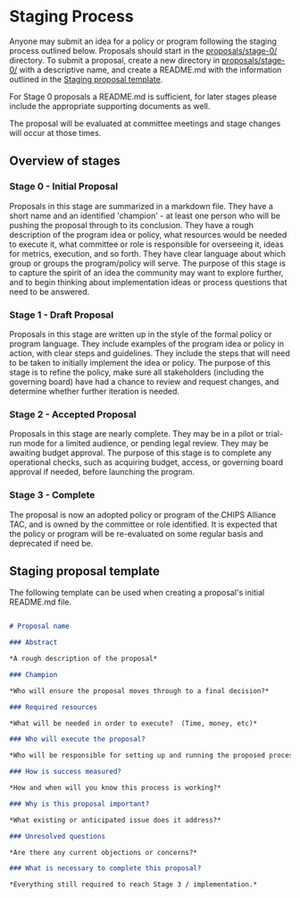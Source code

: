 # Staging Process

Anyone may submit an idea for a policy or program following the staging process outlined below. Proposals should start in the [proposals/stage-0/](./proposals/stage-0) directory.  To submit a proposal, create a new directory in [proposals/stage-0/](proposals/stage-0) with a descriptive name, and create a README.md with the information outlined in the [Staging proposal template](#staging-proposal-template).

For Stage 0 proposals a README.md is sufficient, for later stages please include the appropriate supporting documents as well.

The proposal will be evaluated at committee meetings and stage changes will occur at those times.

## Overview of stages

### Stage 0 - Initial Proposal
Proposals in this stage are summarized in a markdown file. They have a short name and an identified 'champion' - at least one person who will be pushing the proposal through to its conclusion. They have a rough description of the program idea or policy, what resources would be needed to execute it, what committee or role is responsible for overseeing it, ideas for metrics, execution, and so forth. They have clear language about which group or groups the program/policy will serve. The purpose of this stage is to capture the spirit of an idea the community may want to explore further, and to begin thinking about implementation ideas or process questions that need to be answered.

### Stage 1 - Draft Proposal
Proposals in this stage are written up in the style of the formal policy or program language. They include examples of the program idea or policy in action, with clear steps and guidelines. They include the steps that will need to be taken to initially implement the idea or policy. The purpose of this stage is to refine the policy, make sure all stakeholders (including the governing board) have had a chance to review and request changes, and determine whether further iteration is needed.

### Stage 2 - Accepted Proposal
Proposals in this stage are nearly complete. They may be in a pilot or trial-run mode for a limited audience, or pending legal review. They may be awaiting budget approval. The purpose of this stage is to complete any operational checks, such as acquiring budget, access, or governing board approval if needed, before launching the program.

### Stage 3 - Complete
The proposal is now an adopted policy or program of the CHIPS Alliance TAC, and is owned by the committee or role identified. It is expected that the policy or program will be re-evaluated on some regular basis and deprecated if need be.

## Staging proposal template

The following template can be used when creating a proposal's initial README.md file.

```markdown

# Proposal name

### Abstract

*A rough description of the proposal*

### Champion

*Who will ensure the proposal moves through to a final decision?*

### Required resources

*What will be needed in order to execute?  (Time, money, etc)*

### Who will execute the proposal?

*Who will be responsible for setting up and running the proposed process?*

### How is success measured?

*How and when will you know this process is working?*

### Why is this proposal important?

*What existing or anticipated issue does it address?*

### Unresolved questions

*Are there any current objections or concerns?*

### What is necessary to complete this proposal?

*Everything still required to reach Stage 3 / implementation.*